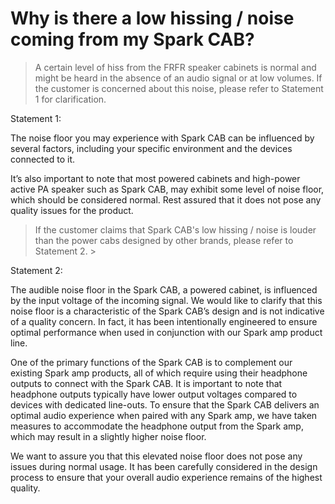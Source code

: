 # Why is there a low hissing / noise coming from my Spark CAB?

  >A certain level of hiss from the FRFR speaker cabinets is normal and might be heard in the absence of an audio signal or at low volumes. If the customer is concerned about this noise, please refer to Statement 1 for clarification.


Statement 1:

The noise floor you may experience with Spark CAB can be influenced by several factors, including your specific environment and the devices connected to it.

It’s also important to note that most powered cabinets and high-power active PA speaker such as Spark CAB, may exhibit some level of noise floor, which should be considered normal. Rest assured that it does not pose any quality issues for the product. 


  >If the customer claims that Spark CAB's low hissing / noise is louder than the power cabs designed by other brands, please refer to Statement 2.   >


Statement 2:

The audible noise floor in the Spark CAB, a powered cabinet, is influenced by the input voltage of the incoming signal. We would like to clarify that this noise floor is a characteristic of the Spark CAB’s design and is not indicative of a quality concern. In fact, it has been intentionally engineered to ensure optimal performance when used in conjunction with our Spark amp product line.

One of the primary functions of the Spark CAB is to complement our existing Spark amp products, all of which require using their headphone outputs to connect with the Spark CAB. It is important to note that headphone outputs typically have lower output voltages compared to devices with dedicated line-outs. To ensure that the Spark CAB delivers an optimal audio experience when paired with any Spark amp, we have taken measures to accommodate the headphone output from the Spark amp, which may result in a slightly higher noise floor.


We want to assure you that this elevated noise floor does not pose any issues during normal usage. It has been carefully considered in the design process to ensure that your overall audio experience remains of the highest quality.